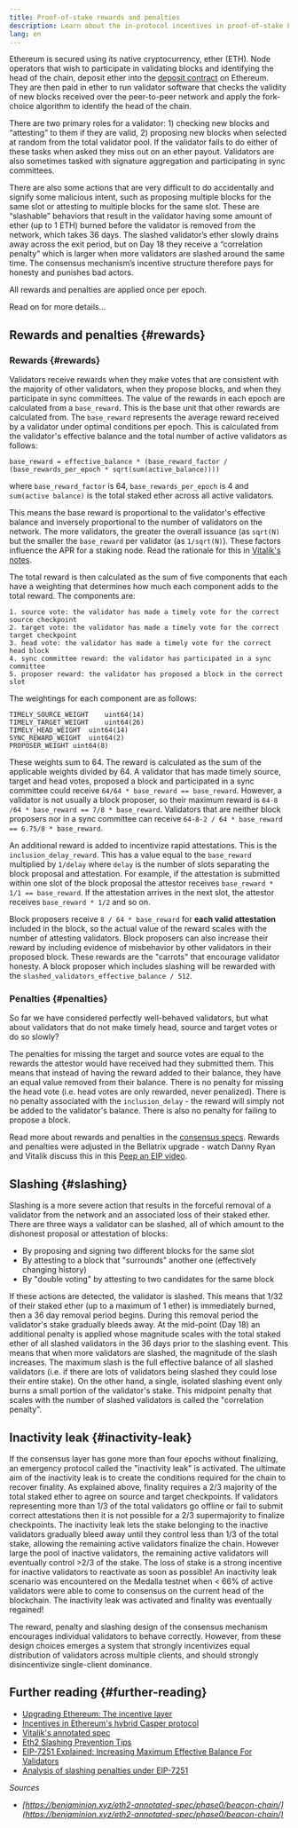 ```yaml
---
title: Proof-of-stake rewards and penalties
description: Learn about the in-protocol incentives in proof-of-stake Ethereum.
lang: en
---
```


Ethereum is secured using its native cryptocurrency, ether (ETH). Node operators that wish to participate in validating blocks and identifying the head of the chain, deposit ether into the [deposit contract](/staking/deposit-contract/) on Ethereum. They are then paid in ether to run validator software that checks the validity of new blocks received over the peer-to-peer network and apply the fork-choice algorithm to identify the head of the chain.

There are two primary roles for a validator: 1) checking new blocks and “attesting” to them if they are valid, 2) proposing new blocks when selected at random from the total validator pool. If the validator fails to do either of these tasks when asked they miss out on an ether payout. Validators are also sometimes tasked with signature aggregation and participating in sync committees.

There are also some actions that are very difficult to do accidentally and signify some malicious intent, such as proposing multiple blocks for the same slot or attesting to multiple blocks for the same slot. These are “slashable” behaviors that result in the validator having some amount of ether (up to 1 ETH) burned before the validator is removed from the network, which takes 36 days. The slashed validator’s ether slowly drains away across the exit period, but on Day 18 they receive a “correlation penalty” which is larger when more validators are slashed around the same time. The consensus mechanism’s incentive structure therefore pays for honesty and punishes bad actors.

All rewards and penalties are applied once per epoch.

Read on for more details...

## Rewards and penalties {#rewards}

### Rewards {#rewards}

Validators receive rewards when they make votes that are consistent with the majority of other validators, when they propose blocks, and when they participate in sync committees. The value of the rewards in each epoch are calculated from a `base_reward`. This is the base unit that other rewards are calculated from. The `base_reward` represents the average reward received by a validator under optimal conditions per epoch. This is calculated from the validator's effective balance and the total number of active validators as follows:

```
base_reward = effective_balance * (base_reward_factor / (base_rewards_per_epoch * sqrt(sum(active_balance))))
```

where `base_reward_factor` is 64, `base_rewards_per_epoch` is 4 and `sum(active balance)` is the total staked ether across all active validators.

This means the base reward is proportional to the validator's effective balance and inversely proportional to the number of validators on the network. The more validators, the greater the overall issuance (as `sqrt(N)` but the smaller the `base_reward` per validator (as `1/sqrt(N)`). These factors influence the APR for a staking node. Read the rationale for this in [Vitalik's notes](https://notes.ethereum.org/@vbuterin/rkhCgQteN?type=view#Base-rewards).

The total reward is then calculated as the sum of five components that each have a weighting that determines how much each component adds to the total reward. The components are:

```
1. source vote: the validator has made a timely vote for the correct source checkpoint
2. target vote: the validator has made a timely vote for the correct target checkpoint
3. head vote: the validator has made a timely vote for the correct head block
4. sync committee reward: the validator has participated in a sync committee
5. proposer reward: the validator has proposed a block in the correct slot
```

The weightings for each component are as follows:

```
TIMELY_SOURCE_WEIGHT	uint64(14)
TIMELY_TARGET_WEIGHT	uint64(26)
TIMELY_HEAD_WEIGHT	uint64(14)
SYNC_REWARD_WEIGHT	uint64(2)
PROPOSER_WEIGHT	uint64(8)
```

These weights sum to 64. The reward is calculated as the sum of the applicable weights divided by 64. A validator that has made timely source, target and head votes, proposed a block and participated in a sync committee could receive `64/64 * base_reward == base_reward`. However, a validator is not usually a block proposer, so their maximum reward is `64-8 /64 * base_reward == 7/8 * base_reward`. Validators that are neither block proposers nor in a sync committee can receive `64-8-2 / 64 * base_reward == 6.75/8 * base_reward`.

An additional reward is added to incentivize rapid attestations. This is the `inclusion_delay_reward`. This has a value equal to the `base_reward` multiplied by `1/delay` where `delay` is the number of slots separating the block proposal and attestation. For example, if the attestation is submitted within one slot of the block proposal the attestor receives `base_reward * 1/1 == base_reward`. If the attestation arrives in the next slot, the attestor receives `base_reward * 1/2` and so on.

Block proposers receive `8 / 64 * base_reward` for **each valid attestation** included in the block, so the actual value of the reward scales with the number of attesting validators. Block proposers can also increase their reward by including evidence of misbehavior by other validators in their proposed block. These rewards are the "carrots" that encourage validator honesty. A block proposer which includes slashing will be rewarded with the `slashed_validators_effective_balance / 512`.

### Penalties {#penalties}

So far we have considered perfectly well-behaved validators, but what about validators that do not make timely head, source and target votes or do so slowly?

The penalties for missing the target and source votes are equal to the rewards the attestor would have received had they submitted them. This means that instead of having the reward added to their balance, they have an equal value removed from their balance. There is no penalty for missing the head vote (i.e. head votes are only rewarded, never penalized). There is no penalty associated with the `inclusion_delay` - the reward will simply not be added to the validator's balance. There is also no penalty for failing to propose a block.

Read more about rewards and penalties in the [consensus specs](https://github.com/ethereum/consensus-specs/blob/dev/specs/altair/beacon-chain.md). Rewards and penalties were adjusted in the Bellatrix upgrade - watch Danny Ryan and Vitalik discuss this in this [Peep an EIP video](https://www.youtube.com/watch?v=iaAEGs1DMgQ).

## Slashing {#slashing}

Slashing is a more severe action that results in the forceful removal of a validator from the network and an associated loss of their staked ether. There are three ways a validator can be slashed, all of which amount to the dishonest proposal or attestation of blocks:

- By proposing and signing two different blocks for the same slot
- By attesting to a block that "surrounds" another one (effectively changing history)
- By "double voting" by attesting to two candidates for the same block

If these actions are detected, the validator is slashed. This means that 1/32 of their staked ether (up to a maximum of 1 ether) is immediately burned, then a 36 day removal period begins. During this removal period the validator's stake gradually bleeds away. At the mid-point (Day 18) an additional penalty is applied whose magnitude scales with the total staked ether of all slashed validators in the 36 days prior to the slashing event. This means that when more validators are slashed, the magnitude of the slash increases. The maximum slash is the full effective balance of all slashed validators (i.e. if there are lots of validators being slashed they could lose their entire stake). On the other hand, a single, isolated slashing event only burns a small portion of the validator's stake. This midpoint penalty that scales with the number of slashed validators is called the "correlation penalty".

## Inactivity leak {#inactivity-leak}

If the consensus layer has gone more than four epochs without finalizing, an emergency protocol called the "inactivity leak" is activated. The ultimate aim of the inactivity leak is to create the conditions required for the chain to recover finality. As explained above, finality requires a 2/3 majority of the total staked ether to agree on source and target checkpoints. If validators representing more than 1/3 of the total validators go offline or fail to submit correct attestations then it is not possible for a 2/3 supermajority to finalize checkpoints. The inactivity leak lets the stake belonging to the inactive validators gradually bleed away until they control less than 1/3 of the total stake, allowing the remaining active validators finalize the chain. However large the pool of inactive validators, the remaining active validators will eventually control >2/3 of the stake. The loss of stake is a strong incentive for inactive validators to reactivate as soon as possible! An inactivity leak scenario was encountered on the Medalla testnet when < 66% of active validators were able to come to consensus on the current head of the blockchain. The inactivity leak was activated and finality was eventually regained!

The reward, penalty and slashing design of the consensus mechanism encourages individual validators to behave correctly. However, from these design choices emerges a system that strongly incentivizes equal distribution of validators across multiple clients, and should strongly disincentivize single-client dominance.

## Further reading {#further-reading}

- [Upgrading Ethereum: The incentive layer](https://eth2book.info/altair/part2/incentives)
- [Incentives in Ethereum's hybrid Casper protocol](https://arxiv.org/pdf/1903.04205.pdf)
- [Vitalik's annotated spec](https://github.com/ethereum/annotated-spec/blob/master/phase0/beacon-chain.md#rewards-and-penalties-1)
- [Eth2 Slashing Prevention Tips](https://medium.com/prysmatic-labs/eth2-slashing-prevention-tips-f6faa5025f50)
- [EIP-7251 Explained: Increasing Maximum Effective Balance For Validators](https://research.2077.xyz/eip-7251_Increase_MAX_EFFECTIVE_BALANCE)
- [Analysis of slashing penalties under EIP-7251](https://ethresear.ch/t/slashing-penalty-analysis-eip-7251/16509)

_Sources_

- _[https://benjaminion.xyz/eth2-annotated-spec/phase0/beacon-chain/](https://benjaminion.xyz/eth2-annotated-spec/phase0/beacon-chain/)_
